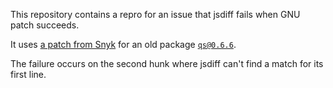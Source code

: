 This repository contains a repro for an issue that jsdiff fails when GNU patch succeeds.

It uses [a patch from Snyk](https://s3.amazonaws.com/snyk-rules-pre-repository/snapshots/master/patches/npm/qs/20140806-1/qs_20140806-1_0_0_snyk.patch) for an old package [`qs@0.6.6`](https://www.npmjs.com/package/qs/v/0.6.6).

The failure occurs on the second hunk where jsdiff can't find a match for its first line.
